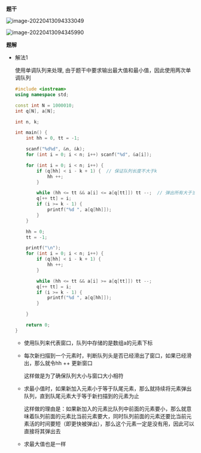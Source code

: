 **题干**

![image-20220413094333049](https://cdn.jsdelivr.net/gh/liver0377/images@main/img/image-20220413094333049.png)

![image-20220413094345990](https://cdn.jsdelivr.net/gh/liver0377/images@main/img/image-20220413094345990.png)



**题解**

- 解法1

  使用单调队列来处理, 由于题干中要求输出最大值和最小值，因此使用两次单调队列

  ```cpp
  #include <iostream>
  using namespace std;
  
  const int N = 1000010;
  int q[N], a[N];
  
  int n, k;
  
  int main() {
      int hh = 0, tt = -1;
  
      scanf("%d%d", &n, &k);
      for (int i = 0; i < n; i++) scanf("%d", &a[i]);
  
      for (int i = 0; i < n; i++) {
          if (q[hh] < i - k + 1) {  // 保证队列长度不大于k
              hh ++;
          }
  
          while (hh <= tt && a[i] <= a[q[tt]]) tt --;  // 弹出所有大于当前元素的队列元素
          q[++ tt] = i;
          if (i >= k - 1) {
              printf("%d ", a[q[hh]]);
          }
      }
  
      hh = 0;
      tt = -1;
  
      printf("\n");
      for (int i = 0; i < n; i++) {
          if (q[hh] < i - k + 1) {
              hh ++;
          }
  
          while (hh <= tt && a[i] >= a[q[tt]]) tt --;
          q[++ tt] = i;
          if (i >= k - 1) {
              printf("%d ", a[q[hh]]);
          }
  
      }
  
      return 0;
  }
  ```

  - 使用队列来代表窗口，队列中存储的是数组a的元素下标

  - 每次新扫描到一个元素时，判断队列头是否已经滑出了窗口，如果已经滑出，那么就令hh ++ 更新窗口

    这样做是为了确保队列大小与窗口大小相符

  - 求最小值时，如果新加入元素小于等于队尾元素，那么就持续将元素弹出队列，直到队尾元素大于等于新扫描到的元素为止
  
    这样做的理由是：如果新加入的元素比队列中前面的元素要小，那么就意味着队列前面的元素比当前元素要大，同时队列前面的元素还要比当前元素活的时间要短（即更快被弹出），那么这个元素一定是没有用，因此可以直接将其弹出去
    
  - 求最大值也是一样


